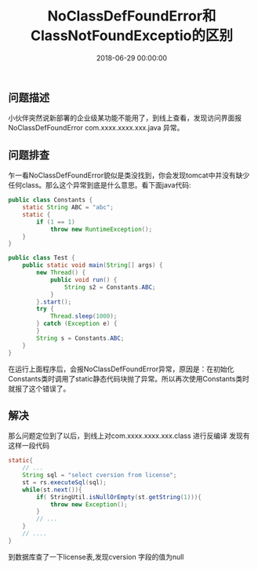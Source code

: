 ﻿---
layout: post
title: NoClassDefFoundError和ClassNotFoundExceptio的区别

date: 2018-06-29 00:00:00
categories: 后端
---

## 问题描述

小伙伴突然说新部署的企业级某功能不能用了，到线上查看，发现访问界面报 NoClassDefFoundError com.xxxx.xxxx.xxx.java 异常。

## 问题排查

乍一看NoClassDefFoundError貌似是类没找到，你会发现tomcat中并没有缺少任何class。那么这个异常到底是什么意思。看下面java代码:

```java
public class Constants {
	static String ABC = "abc";
	static {
		if (1 == 1)
			throw new RuntimeException();
	}
}

public class Test {
	public static void main(String[] args) {
		new Thread() {
			public void run() {
				String s2 = Constants.ABC;
			}
		}.start();
		try {
			Thread.sleep(1000);
		} catch (Exception e) {
		}
		String s = Constants.ABC;
	}
}

```

在运行上面程序后，会报NoClassDefFoundError异常，原因是：在初始化Constants类时调用了static静态代码块抛了异常。所以再次使用Constants类时就报了这个错误了。

## 解决

那么问题定位到了以后，到线上对com.xxxx.xxxx.xxx.class 进行反编译 发现有这样一段代码

```java
static{
    // ...
    String sql = "select cversion from license";
    st = rs.executeSql(sql);
    while(st.next()){
        if( StringUtil.isNullOrEmpty(st.getString(1))){
            throw new Exception();
        }
        // ...
    }
    // ....
}
```

到数据库查了一下license表,发现cversion 字段的值为null